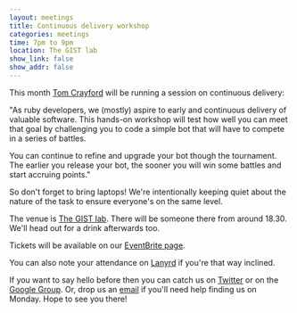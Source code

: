 ```yaml
---
layout: meetings
title: Continuous delivery workshop
categories: meetings
time: 7pm to 9pm
location: The GIST lab
show_link: false
show_addr: false
---
```


This month [Tom Crayford](http://www.tcrayford.net/) will be running a session on continuous delivery:

"As ruby developers, we (mostly) aspire to early and continuous delivery of valuable software. This hands-on workshop will test how well you can meet that goal by challenging you to code a simple bot that will have to compete in a series of battles.

You can continue to refine and upgrade your bot though the tournament. The earlier you release your bot, the sooner you will win some battles and start accruing points."

So don't forget to bring laptops! We're intentionally keeping quiet
about the nature of the task to ensure everyone's on the same level.

The venue is [The GIST lab](http://thegisthub.net/). There will be
someone there from around 18.30. We'll head out for a drink afterwards
too.

Tickets will be available on our [EventBrite page](http://bit.ly/shrug1111).

You can also note your attendance on [Lanyrd](http://lanyrd.com/2011/shrug-24) if you're that way inclined.

If you want to say hello before then you can catch us on
[Twitter](http://twitter.com/sheffieldruby) or on the [Google
Group](http://groups.google.com/group/shrug-members). Or, drop us
an [email](mailto:hello@shrug.org) if you'll need help finding us
on Monday. Hope to see you there!
